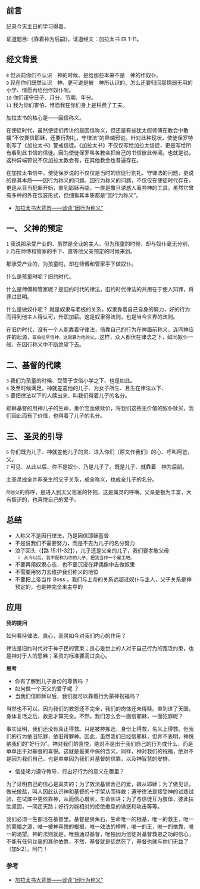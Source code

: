 ## 前言

纪录今天主日的学习得着。

证道题目:《靠着神为后嗣》，证道经文：加拉太书 四 1-11。

## 经文背景

`8` 但从前你们不认识　神的时候、是给那些本来不是　神的作奴仆。  
`9` 现在你们既然认识　神、更可说是被　神所认识的、怎么还要归回那懦弱无用的小学、情愿再给他作奴仆呢。  
`10` 你们谨守日子、月分、节期、年分。  
`11` 我为你们害怕．惟恐我在你们身上是枉费了工夫。

加拉太书的核心是——因信称义。

在使徒时代，虽然使徒们传讲的是因信称义，但还是有些犹太假师傅在教会中散播“不仅要信耶稣，还要行割礼，守律法”的异端邪说。针对此种现状，使徒保罗特别写了《加拉太书》警戒信徒。《加拉太书》不仅仅写给加拉太信徒，更是写给所有看到此书信的信徒。因为使徒保罗叫各教会把自己的书信彼此传阅。也就是说，这种异端邪说不仅加拉太教会有，在其他教会也普遍存在。

在加拉太书信中，使徒保罗说的不仅仅是当时的信徒行割礼、守律法的问题，更说的是其本质——因行为称义的问题。因行为称义的问题，不仅仅在使徒时代存在，更是从亚当犯罪开始，直到耶稣再临，一直是撒旦诱惑人离弃神的工具。虽然它曾有多种的外在包装形式，但细看其本质都是“因行为称义”。

-   [加拉太书大背景——谈谈“因行为称义”](https://www.jianshu.com/p/3e06162114ed)

## 一、 父神的预定

`1` 我说那承受产业的、虽然是全业的主人、但为孩童的时候、却与奴仆毫无分别．  
`2` 乃在师傅和管家的手下、直等他父亲预定的时候来到。

那承受产业的，为孩童时，却在师傅和管家手下做奴仆。

什么是孩童时呢？旧约时代。

什么是师傅和管家呢？是旧约时代的律法，旧约时代律法的共用在于使人知罪，将罪过显明。

什么是做奴仆呢？ 就是奴隶与老板的关系，奴隶靠着自己自身的努力，好的行为而得到他主人得认可，升职加薪。这是奴隶得法则，也是当今世界的法则。

在旧约时代，没有一个人能靠着守律法，倚靠自己的行为在神面前称义，连同神应许的起源，`亚伯拉罕信神，这就算为他的义`。这样，众人都伏在律法之下，如同奴仆一般，在因行称义中不断绝望下去。

## 二、基督的代赎

`3` 我们为孩童的时候、受管于世俗小学之下、也是如此。  
`4` 及至时候满足，神就差遣他的儿子、为女子所生、且生在律法以下、  
`5` 要把律法以下的人赎出来、叫我们得着儿子的名分。

耶稣基督的用神儿子的生命，重价宝血做赎价，将我们这些无价值的奴仆赎买，我们因此而有了价值，也得着了儿子的名分。

## 三、 圣灵的引导

`6` 你们既为儿子、神就差他儿子的灵、进入你们〔原文作我们〕的心、呼叫阿爸，父。  
`7` 可见、从此以后、你不是奴仆、乃是儿子了。既是儿子、就靠着　神为后嗣。

主圣灵成全并非亲生的父子关系，成全称义，也成全儿子的名分。

`阿爸父`的称呼，是进入到天父爸爸的怀抱，这是属灵的呼唤。父亲是极为丰富，大有智识的，也喜悦自己的爱子。

## 总结

-   人称义不是因行律法，乃是因信耶稣基督
-   不是说我们不需要努力，而是不去为儿子的名分努力
-   浪子回头（【路 15:11-32】），儿子还是父亲的儿子，我们要孝敬父母
    -   `从今以后、我不配称为你的儿子、把我当作一个雇工吧。`
-   不要再用奴隶心态，也不要沉浸在拜偶像中去做奴隶
-   不需要用努力去维护我们称义的地位
-   不要把上帝当作 Boss ，我们与上帝的关系远超过奴仆与主人，父子关系是神预定的，也是神完全来主导的

## 应用

**我的提问**

如何看待律法，良心，圣灵如今对我们内心的作用？

律法是旧约时代对于神子民的管束；良心是世上的人对于自己行为的宽泛约束，也是神对于人的恩典；圣灵的标准要高过良心。

**思考**

-   你有了解到儿子身份的尊贵吗 ？
-   如何做一个天父的爱子呢 ？
-   当我们信耶稣以后，我们就可以靠着行为蒙神祝福吗？

当然也不可以。因为我们的救恩还不完全，我们的肉体还未得赎。直到进了天国，身体复活之后，救恩才算完全。不然，我们怎么会一面信耶稣，一面犯罪呢？

事实证明，我们还没有真正得救。只是被神拣选，身份上得救，名义上得救。但我们的行为依旧犯罪，依旧得罪神。因此，虽然我们已经信耶稣，但并不表明，神悦纳我们的“好行为”。神对我们的喜悦，绝对不是出于我们自己的行为或什么，而是单单出于对基督的喜悦。这就是最美中保的含义。同样，神对我们的祝福，绝对不是因为我们自己，也是单单因为我们对基督的信靠，以及神智慧的安排。

-   信徒竭力遵守教导，行出好行为的意义在哪里？

为了证明自己的信心是真实的；为了效法基督舍己的爱，跟从耶稣；为了做见证，做光做盐，叫人因此认识神和基督的十字架从而得救；遵守律法是接受神的试炼试验，在试炼中更依靠神，从而信心增长，生命长进；为了与信徒互为肢体，彼此扶助坚固，一同走天路；好行为能相对的拒绝撒旦的诱惑和攻击等等。

我们必须一生都活在基督里。基督是房角石，生命唯一的根基，唯一的救主，唯一的蒙福之源，唯一被神喜悦的根据，唯一效法的榜样，唯一的王，唯一的依靠，唯一的渴望。神的法则就是，唯独通过基督，唯独因为信徒对基督救恩之功的信心。不能有任何丝毫的其他依靠，不然，基督就是徒然死了，基督也就与你们无益了（加5:2）。阿门！

### 参考

-   [加拉太书大背景——谈谈“因行为称义”](https://www.jianshu.com/p/3e06162114ed)